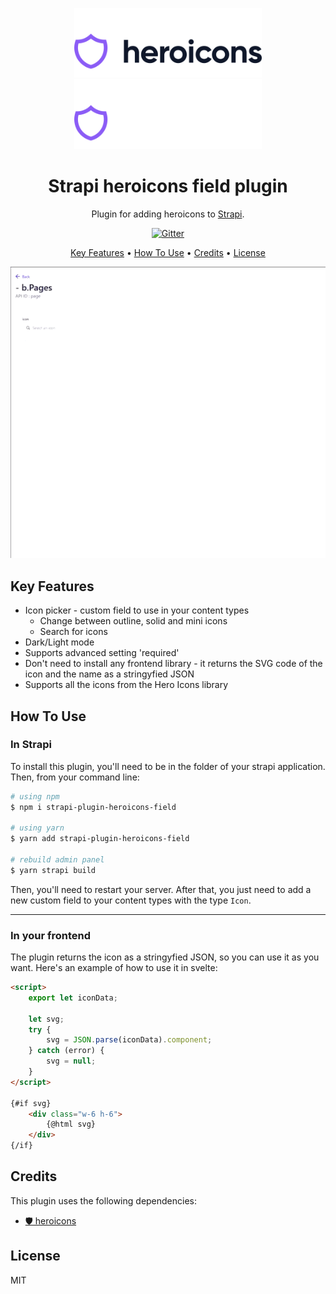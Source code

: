 <p align="center">
  <a href="https://heroicons.com/#gh-light-mode-only" target="_blank">
    <img src="./.github/logo-light.svg" alt="Heroicons" width="300">
  </a>
  <a href="https://heroicons.com/#gh-dark-mode-only" target="_blank">
    <img src="./.github/logo-dark.svg" alt="Heroicons" width="300">
  </a>
</p>

<h1 align="center">
  Strapi heroicons field plugin
</h1>

<p align="center">Plugin for adding heroicons to <a href="https://strapi.io/" target="_blank">Strapi</a>.</p>

<p align="center">
  <a href="https://www.npmjs.com/package/strapi-plugin-heroicons-field">
    <img src="https://img.shields.io/npm/v/strapi-plugin-heroicons-field"
         alt="Gitter">
  </a>
</p>

<p align="center">
  <a href="#key-features">Key Features</a> •
  <a href="#how-to-use">How To Use</a> •
  <a href="#credits">Credits</a> •
  <a href="#license">License</a>
</p>

![screenshot](./.github/screenshot.gif)

## Key Features

- Icon picker - custom field to use in your content types
  - Change between outline, solid and mini icons
  - Search for icons
- Dark/Light mode
- Supports advanced setting 'required'
- Don't need to install any frontend library - it returns the SVG code of the icon and the name as a stringyfied JSON
- Supports all the icons from the Hero Icons library

## How To Use

### In Strapi

To install this plugin, you'll need to be in the folder of your strapi application. Then, from your command line:

```bash
# using npm
$ npm i strapi-plugin-heroicons-field

# using yarn
$ yarn add strapi-plugin-heroicons-field

# rebuild admin panel
$ yarn strapi build
```

Then, you'll need to restart your server. After that, you just need to add a new custom field to your content types with the type `Icon`.

---

### In your frontend

The plugin returns the icon as a stringyfied JSON, so you can use it as you want. Here's an example of how to use it in svelte:

```html
<script>
	export let iconData;

	let svg;
	try {
		svg = JSON.parse(iconData).component;
	} catch (error) {
		svg = null;
	}
</script>

{#if svg}
	<div class="w-6 h-6">
		{@html svg}
	</div>
{/if}
```

## Credits

This plugin uses the following dependencies:

- [🛡 heroicons](https://github.com/tailwindlabs/heroicons)

## License

MIT
